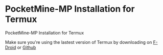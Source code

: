 # PocketMine-MP Installation for Termux
PocketMine-MP Installation for Termux

Make sure you're using the lastest version of Termux by downloading on [F-Droid](https://f-droid.org/en/packages/com.termux/) or [Github](https://github.com/termux/termux-app/releases)
